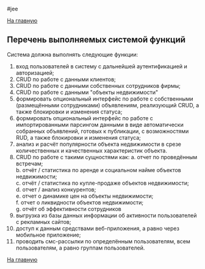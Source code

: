 #jee

[На главную](https://github.com/Shaloshvili/jee/ "На главную")

## Перечень выполняемых системой функций


Система должна выполнять следующие функции:
1.	вход пользователей в систему с дальнейшей аутентификацией и авторизацией;
2.	CRUD по работе с данными клиентов;
3.	CRUD по работе с данными собственных сотрудников фирмы;
4.	CRUD по работе с данными "объекты недвижимости"
5.	формировать опциональный интерфейс по работе с собственными (размещёнными сотрудниками) объявлениям, реализующий CRUD, а также блокировки и изменения статуса;
6.	формировать опциональный интерфейс по работе с импортированными парсингом данными в виде автоматически собранных объявлений, готовых к публикации, с возможностями RUD, а также блокировки и изменения статуса;
7.	анализ и расчёт популярности объекта недвижимости в срезе количественных и качественных характеристик объекта.
8.	 CRUD по работе с такими сущностями как:
   a.	отчет по проведённым встречам; <br/>
   b.	отчёт / статистика по аренде и социальном найме объектов недвижимости; <br/>
   c.	отчёт / статистика по купле-продаже объектов недвижимости; <br/>
   d.	отчет / анализ конкурентов; <br/>
   e.	отчет о динамике цен на объекты недвижимости; <br/>
   f.	отчет о ликвидности объектов недвижимости; <br/>
   g.	отчёт об эффективности сотрудников<br/>
9.	выгрузка из базы данных информации об активности пользователей с рекламных сайтов;
10.	доступ к данным средствами веб-приложения, а равно через мобильное приложение;
11.	проводить смс-рассылки по определённым пользователям, всем пользователям, а равно группам пользователей.


[На главную](https://github.com/Shaloshvili/jee/ "На главную")

